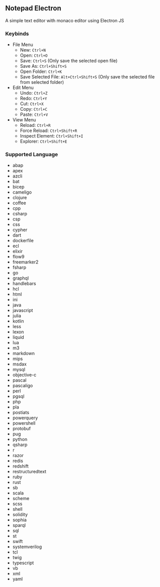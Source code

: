 ## Notepad Electron
A simple text editor with monaco editor using Electron JS

### Keybinds
- File Menu
  - New: ``Ctrl+N``
  - Open: ``Ctrl+O``
  - Save: ``Ctrl+S`` (Only save the selected open file)
  - Save As: ``Ctrl+Shift+S``
  - Open Folder: ``Ctrl+K``
  - Save Selected File: ``Alt+Ctrl+Shift+S`` (Only save the selected file from selected folder)
- Edit Menu
  - Undo: ``Ctrl+Z``
  - Redo: ``Ctrl+Y``
  - Cut: ``Ctrl+X``
  - Copy: ``Ctrl+C``
  - Paste: ``Ctrl+V``
- View Menu
  - Reload: ``Ctrl+R``
  - Force Reload: ``Ctrl+Shift+R``
  - Inspect Element: ``Ctrl+Shift+I``
  - Explorer: ``Ctrl+Shift+E``

### Supported Language
  - abap
  - apex
  - azcli
  - bat
  - bicep
  - cameligo
  - clojure
  - coffee
  - cpp
  - csharp
  - csp
  - css
  - cypher
  - dart
  - dockerfile
  - ecl
  - elixir
  - flow9
  - freemarker2
  - fsharp
  - go
  - graphql
  - handlebars
  - hcl
  - html
  - ini
  - java
  - javascript
  - julia
  - kotlin
  - less
  - lexon
  - liquid
  - lua
  - m3
  - markdown
  - mips
  - msdax
  - mysql
  - objective-c
  - pascal
  - pascaligo
  - perl
  - pgsql
  - php
  - pla
  - postiats
  - powerquery
  - powershell
  - protobuf
  - pug
  - python
  - qsharp
  - r
  - razor
  - redis
  - redshift
  - restructuredtext
  - ruby
  - rust
  - sb
  - scala
  - scheme
  - scss
  - shell
  - solidity
  - sophia
  - sparql
  - sql
  - st
  - swift
  - systemverilog
  - tcl
  - twig
  - typescript
  - vb
  - xml
  - yaml
